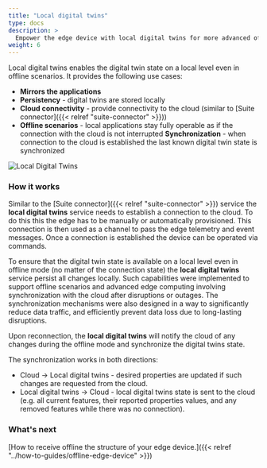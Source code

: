 ```yaml
---
title: "Local digital twins"
type: docs
description: >
  Empower the edge device with local digital twins for more advanced offline scenarios.
weight: 6
---
```


Local digital twins enables the digital twin state on a local level even in offline scenarios. It provides the following use cases:

* **Mirrors the applications**
* **Persistency** - digital twins are stored locally
* **Cloud connectivity** - provide connectivity to the cloud (similar to [Suite connector]({{< relref "suite-connector" >}}))
* **Offline scenarios** - local applications stay fully operable as if the connection with the cloud is not interrupted
**Synchronization** - when connection to the cloud is established the last known digital twin state is synchronized

![Local Digital Twins](/kanto/images/docs/concepts/local-digital-twins.png)

### How it works

Similar to the [Suite connector]({{< relref "suite-connector" >}}) service the **local digital twins** service needs to establish a connection to the cloud. To do this this the edge has to be manually or automatically provisioned. This connection is then used as a channel to pass the edge telemetry and event messages. Once a connection is established the device can be operated via commands.

To ensure that the digital twin state is available on a local level even in offline mode (no matter of the connection state) the **local digital twins** service persist all changes locally. Such capabilities were implemented to support offline scenarios and advanced edge computing involving synchronization with the cloud after disruptions or outages. The synchronization mechanisms were also designed in a way to significantly reduce data traffic, and efficiently prevent data loss due to long-lasting disruptions.

Upon reconnection, the **local digital twins** will notify the cloud of any changes during the offline mode and synchronize the digital twins state.

The synchronization works in both directions:
* Cloud -> Local digital twins - desired properties are updated if such changes are requested from the cloud.
* Local digital twins -> Cloud - local digital twins state is sent to the cloud (e.g. all current features, their reported properties values, and any removed features while there was no connection).

### What's next

[How to receive offline the structure of your edge device.]({{< relref "../how-to-guides/offline-edge-device" >}})